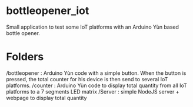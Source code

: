 # bottleopener_iot
Small application to test some IoT platforms with an Arduino Yùn based bottle opener.

# Folders
/bottleopener : Arduino Yùn code with a simple button. When the button is pressed, the total counter for his device is then send to several IoT platforms.
/counter : Arduino Yùn code to display total quantity from all IoT platforms to a 7 segments LED matrix
/Server : simple NodeJS server + webpage to display total quantity

